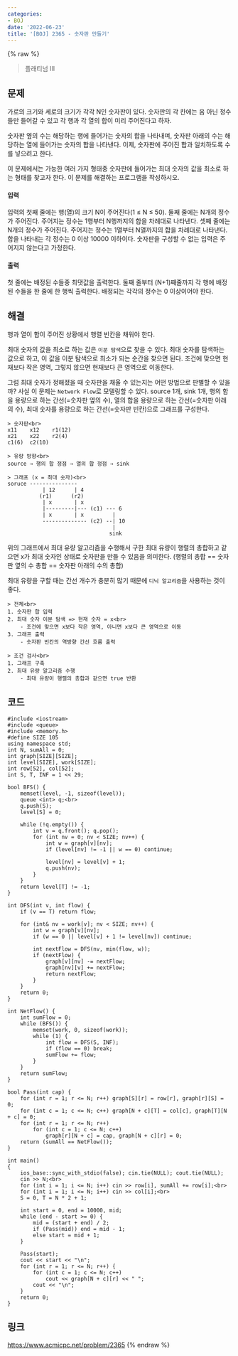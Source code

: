 ```yaml
---
categories:
- BOJ
date: '2022-06-23'
title: '[BOJ] 2365 - 숫자판 만들기'
---
```


{% raw %}
> 플래티넘 III<br>

## 문제
가로의 크기와 세로의 크기가 각각 N인 숫자판이 있다. 숫자판의 각 칸에는 음 아닌 정수들만 들어갈 수 있고 각 행과 각 열의 합이 미리 주어진다고 하자.

숫자판 옆의 수는 해당하는 행에 들어가는 숫자의 합을 나타내며, 숫자판 아래의 수는 해당하는 열에 들어가는 숫자의 합을 나타낸다. 이제, 숫자판에 주어진 합과 일치하도록 수를 넣으려고 한다.

이 문제에서는 가능한 여러 가지 형태중 숫자판에 들어가는 최대 숫자의 값을 최소로 하는 형태를 찾고자 한다. 이 문제를 해결하는 프로그램을 작성하시오.

#### 입력
입력의 첫째 줄에는 행(열)의 크기 N이 주어진다(1 ≤ N ≤ 50). 둘째 줄에는 N개의 정수가 주어진다. 주어지는 정수는 1행부터 N행까지의 합을 차례대로 나타낸다. 셋째 줄에는 N개의 정수가 주어진다. 주어지는 정수는 1열부터 N열까지의 합을 차례대로 나타낸다. 합을 나타내는 각 정수는 0 이상 10000 이하이다. 숫자판을 구성할 수 없는 입력은 주어지지 않는다고 가정한다.

#### 출력
첫 줄에는 배정된 수들중 최댓값을 출력한다. 둘째 줄부터 (N+1)째줄까지 각 행에 배정된 수들을 한 줄에 한 행씩 출력한다. 배정되는 각각의 정수는 0 이상이어야 한다.

## 해결
행과 열이 합이 주어진 상황에서 행렬 빈칸을 채워야 한다.

최대 숫자의 값을 최소로 하는 값은 `이분 탐색`으로 찾을 수 있다. 최대 숫자를 탐색하는 값으로 하고, 이 값을 이분 탐색으로 최소가 되는 순간을 찾으면 된다. 조건에 맞으면 현재보다 작은 영역, 그렇지 않으면 현재보다 큰 영역으로 이동한다.

그럼 최대 숫자가 정해졌을 때 숫자판을 채울 수 있는지는 어떤 방법으로 판별할 수 있을까? 사실 이 문제는 `Network Flow`로 모델링할 수 있다. source 1개, sink 1개, 행의 합을 용량으로 하는 간선(=숫자판 옆의 수), 열의 합을 용량으로 하는 간선(=숫자판 아래의 수), 최대 숫자를 용량으로 하는 간선(=숫자판 빈칸)으로 그래프를 구성한다.

```
> 숫자판<br>
x11    x12    r1(12)
x21    x22    r2(4)
c1(6)  c2(10)

> 유량 방향<br>
source → 행의 합 정점 → 열의 합 정점 → sink

> 그래프 (x = 최대 숫자)<br>
soruce ---------------
           | 12      | 4
          (r1)      (r2)
           | x       | x
           |---------|--- (c1) --- 6
           | x       | x         |
           -------------- (c2) --| 10
                                 |
                                sink
```
위의 그래프에서 최대 유량 알고리즘을 수행해서 구한 최대 유량이 행렬의 총합하고 같으면 x가 최대 숫자인 상태로 숫자판을 만들 수 있음을 의미한다. (행렬의 총합 == 숫자판 옆의 수 총합 == 숫자판 아래의 수의 총합)

최대 유량을 구할 때는 간선 개수가 충분히 많기 때문에 `디닉 알고리즘`을 사용하는 것이 좋다.

```
> 전체<br>
1. 숫자판 합 입력
2. 최대 숫자 이분 탐색 => 현재 숫자 = x<br>
	- 조건에 맞으면 x보다 작은 영역, 아니면 x보다 큰 영역으로 이동
3. 그래프 출력
	- 숫자판 빈칸의 역방향 간선 흐름 출력

> 조건 검사<br>
1. 그래프 구축
2. 최대 유량 알고리즘 수행
	- 최대 유량이 행렬의 총합과 같으면 true 반환
```

## 코드
```
#include <iostream>
#include <queue>
#include <memory.h>
#define SIZE 105
using namespace std;
int N, sumAll = 0;
int graph[SIZE][SIZE];
int level[SIZE], work[SIZE];
int row[52], col[52];
int S, T, INF = 1 << 29;

bool BFS() {
	memset(level, -1, sizeof(level));
	queue <int> q;<br>
	q.push(S);
	level[S] = 0;

	while (!q.empty()) {
		int v = q.front(); q.pop();
		for (int nv = 0; nv < SIZE; nv++) {
			int w = graph[v][nv];
			if (level[nv] != -1 || w == 0) continue;

			level[nv] = level[v] + 1;
			q.push(nv);
		}
	}
	return level[T] != -1;
}

int DFS(int v, int flow) {
	if (v == T) return flow;

	for (int& nv = work[v]; nv < SIZE; nv++) {
		int w = graph[v][nv];
		if (w == 0 || level[v] + 1 != level[nv]) continue;

		int nextFlow = DFS(nv, min(flow, w));
		if (nextFlow) {
			graph[v][nv] -= nextFlow;
			graph[nv][v] += nextFlow;
			return nextFlow;
		}
	}
	return 0;
}

int NetFlow() {
	int sumFlow = 0;
	while (BFS()) {
		memset(work, 0, sizeof(work));
		while (1) {
			int flow = DFS(S, INF);
			if (flow == 0) break;
			sumFlow += flow;
		}
	}
	return sumFlow;
}

bool Pass(int cap) {
	for (int r = 1; r <= N; r++) graph[S][r] = row[r], graph[r][S] = 0;
	for (int c = 1; c <= N; c++) graph[N + c][T] = col[c], graph[T][N + c] = 0;
	for (int r = 1; r <= N; r++)
		for (int c = 1; c <= N; c++)
			graph[r][N + c] = cap, graph[N + c][r] = 0;
	return (sumAll == NetFlow());
}

int main()
{
	ios_base::sync_with_stdio(false); cin.tie(NULL); cout.tie(NULL);
	cin >> N;<br>
	for (int i = 1; i <= N; i++) cin >> row[i], sumAll += row[i];<br>
	for (int i = 1; i <= N; i++) cin >> col[i];<br>
	S = 0, T = N * 2 + 1;
	
	int start = 0, end = 10000, mid;
	while (end - start >= 0) {
		mid = (start + end) / 2;
		if (Pass(mid)) end = mid - 1;
		else start = mid + 1;
	}
	
	Pass(start);
	cout << start << "\n";
	for (int r = 1; r <= N; r++) {
		for (int c = 1; c <= N; c++)
			cout << graph[N + c][r] << " ";
		cout << "\n";
	}
	return 0;
}
```

## 링크
https://www.acmicpc.net/problem/2365
{% endraw %}